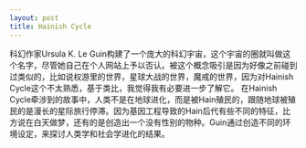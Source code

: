 ```yaml
---
layout: post
title: Hainish Cycle
---
```

科幻作家Ursula K. Le Guin构建了一个庞大的科幻宇宙，这个宇宙的圈就叫做这个名字，尽管她自己在个人网站上予以否认。被这个概念吸引是因为好像之前碰到过类似的，比如说权游里的世界，星球大战的世界，魔戒的世界，因为对Hainish Cycle这个不太熟悉，基于类比，我觉得我有必要进一步了解它。
在Hainish Cycle牵涉到的故事中，人类不是在地球进化，而是被Hain殖民的，跟随地球被殖民的是漫长的星际旅行停滞。因为基因工程导致的Hain后代有些不同的特征，比方说在白天做梦，还有的是创造出一个没有性别的物种。Guin通过创造不同的环境设定，来探讨人类学和社会学进化的结果。
